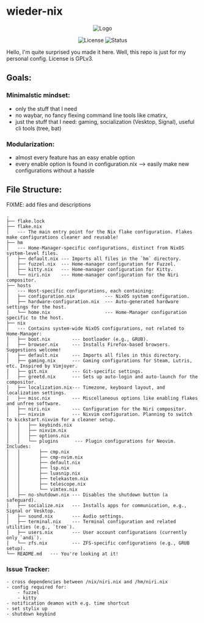 
# wieder-nix


<div align="center">

![Logo](.assets/images/logo.jpeg)

![License](https://img.shields.io/badge/License-GPLv3-blue.svg)
![Status](https://img.shields.io/badge/Status-Active-brightgreen.svg)
</div>
Hello, I'm quite surprised you made it here. Well, this repo is just for my personal config. License is GPLv3. 

## Goals:
### Minimalstic mindset:
- only the stuff that I need
- no waybar, no fancy flexing command line tools like cmatirx, 
- just the stuff that I need: gaming, socialization (Vesktop, Signal), useful cli tools (tree, bat)
### Modularization:
- almost every feature has an easy enable option
- every enable option is found in configuration.nix
--> easily make new configurations without a hassle

## File Structure:
FIXME: add files and descriptions
```tree
.
├── flake.lock
├── flake.nix  
│   --- The main entry point for the Nix flake configuration. Flakes make configurations cleaner and reusable!
├── hm  
│   --- Home-Manager-specific configurations, distinct from NixOS system-level files.
│   ├── default.nix --- Imports all files in the `hm` directory.
│   ├── fuzzel.nix  --- Home-manager configuration for Fuzzel.
│   ├── kitty.nix   --- Home-manager configuration for Kitty.  
│   └── niri.nix    --- Home-manager configuration for the Niri compositor.  
├── hosts  
│   --- Host-specific configurations, each containing:  
│   ├── configuration.nix           --- NixOS system configuration.
│   ├── hardware-configuration.nix  --- Auto-generated hardware settings for the host.
│   └── home.nix                    --- Home-Manager configuration specific to the host.  
├── nix  
│   --- Contains system-wide NixOS configurations, not related to Home-Manager:
│   ├── boot.nix        --- bootloader (e.g., GRUB).  
│   ├── browser.nix     --- Installs Firefox-based browsers. Suggestions welcome!  
│   ├── default.nix     --- Imports all files in this directory.  
│   ├── gaming.nix      --- Gaming configurations for Steam, Lutris, etc. Inspired by Vimjoyer.  
│   ├── git.nix         --- Git-specific settings.  
│   ├── greetd.nix      --- Sets up auto-login and auto-launch for the compositor.  
│   ├── localization.nix--- Timezone, keyboard layout, and localization settings.  
│   ├── misc.nix        --- Miscellaneous options like enabling flakes and unfree software.  
│   ├── niri.nix        --- Configuration for the Niri compositor.  
│   ├── nixvim          --- Nixvim configuration. Planning to switch to kickstart.nixvim for a cleaner setup.  
│   │   ├── keybinds.nix  
│   │   ├── nixvim.nix   
│   │   ├── options.nix  
│   │   └── plugins      --- Plugin configurations for Neovim. Includes:  
│   │       ├── cmp.nix  
│   │       ├── cmp-nvim.nix  
│   │       ├── default.nix  
│   │       ├── lsp.nix  
│   │       ├── luasnip.nix  
│   │       ├── telekasten.nix  
│   │       ├── telescope.nix  
│   │       └── vimtex.nix  
│   ├── no-shutdown.nix --- Disables the shutdown button (a safeguard).  
│   ├── socialize.nix   --- Installs apps for communication, e.g., Signal or Vesktop.  
│   ├── sound.nix       --- Audio settings.  
│   ├── terminal.nix    --- Terminal configuration and related utilities (e.g., `tree`).  
│   ├── users.nix       --- User account configurations (currently only `andi`).  
│   └── zfs.nix         --- ZFS-specific configurations (e.g., GRUB setup).  
└── README.md   --- You're looking at it!  

```



### Issue Tracker:
    - cross dependencies between /nix/niri.nix and /hm/niri.nix
    - config required for:
        - fuzzel
        - kitty
    - notification deamon with e.g. time shortcut
    - set stylix up
    - shutdown keybind
